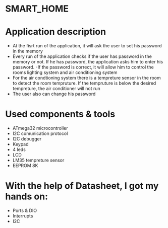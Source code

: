 # SMART_HOME

# Application description
- At the fisrt run of the application, it will ask the user to set his password in the memory
- Every run of the application checks if the user has password in the memory or not. If he has password, the application asks him to enter his password.
-If the password is correct, it will allow him to control the  rooms lighting system and air conditioning system
- For the air condtioning system there is a tempreture sensor in the room to detect the room tempruture. If the tempruture is below the desired tempreture, the air conditioner will not run
- The user also can change his password

# Used components & tools
 - ATmega32 microcontroller 
 - I2C comunication protocol
 - I2C debugger
 - Keypad
 - 4 leds
 - LCD
 - LM35 tempreture sensor
 - EEPROM 8K

# With the help of Datasheet, I got my hands on:
 - Ports & DIO
 - Interrupts
 - I2C
